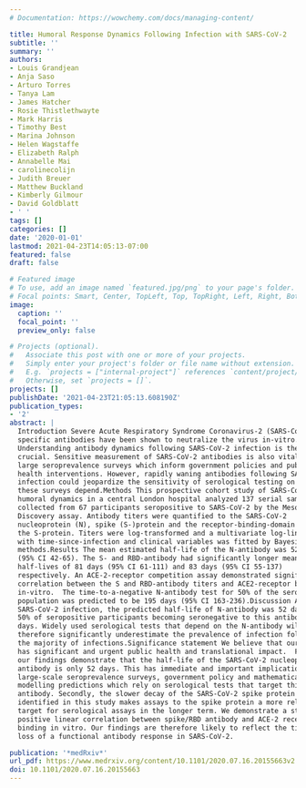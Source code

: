 ```yaml
---
# Documentation: https://wowchemy.com/docs/managing-content/

title: Humoral Response Dynamics Following Infection with SARS-CoV-2
subtitle: ''
summary: ''
authors:
- Louis Grandjean
- Anja Saso
- Arturo Torres
- Tanya Lam
- James Hatcher
- Rosie Thistlethwayte
- Mark Harris
- Timothy Best
- Marina Johnson
- Helen Wagstaffe
- Elizabeth Ralph
- Annabelle Mai
- carolinecolijn
- Judith Breuer
- Matthew Buckland
- Kimberly Gilmour
- David Goldblatt
- ' '
tags: []
categories: []
date: '2020-01-01'
lastmod: 2021-04-23T14:05:13-07:00
featured: false
draft: false

# Featured image
# To use, add an image named `featured.jpg/png` to your page's folder.
# Focal points: Smart, Center, TopLeft, Top, TopRight, Left, Right, BottomLeft, Bottom, BottomRight.
image:
  caption: ''
  focal_point: ''
  preview_only: false

# Projects (optional).
#   Associate this post with one or more of your projects.
#   Simply enter your project's folder or file name without extension.
#   E.g. `projects = ["internal-project"]` references `content/project/deep-learning/index.md`.
#   Otherwise, set `projects = []`.
projects: []
publishDate: '2021-04-23T21:05:13.608190Z'
publication_types:
- '2'
abstract: |
  Introduction Severe Acute Respiratory Syndrome Coronavirus-2 (SARS-CoV-2)
  specific antibodies have been shown to neutralize the virus in-vitro.
  Understanding antibody dynamics following SARS-CoV-2 infection is therefore
  crucial. Sensitive measurement of SARS-CoV-2 antibodies is also vital for
  large seroprevalence surveys which inform government policies and public
  health interventions. However, rapidly waning antibodies following SARS-CoV-2
  infection could jeopardize the sensitivity of serological testing on which
  these surveys depend.Methods This prospective cohort study of SARS-CoV-2
  humoral dynamics in a central London hospital analyzed 137 serial samples
  collected from 67 participants seropositive to SARS-CoV-2 by the Meso-Scale
  Discovery assay. Antibody titers were quantified to the SARS-CoV-2
  nucleoprotein (N), spike (S-)protein and the receptor-binding-domain (RBD) of
  the S-protein. Titers were log-transformed and a multivariate log-linear model
  with time-since-infection and clinical variables was fitted by Bayesian
  methods.Results The mean estimated half-life of the N-antibody was 52 days
  (95% CI 42-65). The S- and RBD-antibody had significantly longer mean
  half-lives of 81 days (95% CI 61-111) and 83 days (95% CI 55-137)
  respectively. An ACE-2-receptor competition assay demonstrated significant
  correlation between the S and RBD-antibody titers and ACE2-receptor blocking
  in-vitro.  The time-to-a-negative N-antibody test for 50% of the seropositive
  population was predicted to be 195 days (95% CI 163-236).Discussion After
  SARS-CoV-2 infection, the predicted half-life of N-antibody was 52 days with
  50% of seropositive participants becoming seronegative to this antibody at 195
  days. Widely used serological tests that depend on the N-antibody will
  therefore significantly underestimate the prevalence of infection following
  the majority of infections.Significance statement We believe that our study
  has significant and urgent public health and translational impact.  Firstly,
  our findings demonstrate that the half-life of the SARS-CoV-2 nucleoprotein
  antibody is only 52 days. This has immediate and important implications for
  large-scale seroprevalence surveys, government policy and mathematical
  modelling predictions which rely on serological tests that target this
  antibody. Secondly, the slower decay of the SARS-CoV-2 spike protein antibody
  identified in this study makes assays to the spike protein a more reliable
  target for serological assays in the longer term. We demonstrate a strong
  positive linear correlation between spike/RBD antibody and ACE-2 receptor
  binding in vitro. Our findings are therefore likely to reflect the time to
  loss of a functional antibody response in SARS-CoV-2.

publication: '*medRxiv*'
url_pdf: https://www.medrxiv.org/content/10.1101/2020.07.16.20155663v2.full.pdf
doi: 10.1101/2020.07.16.20155663
---
```

